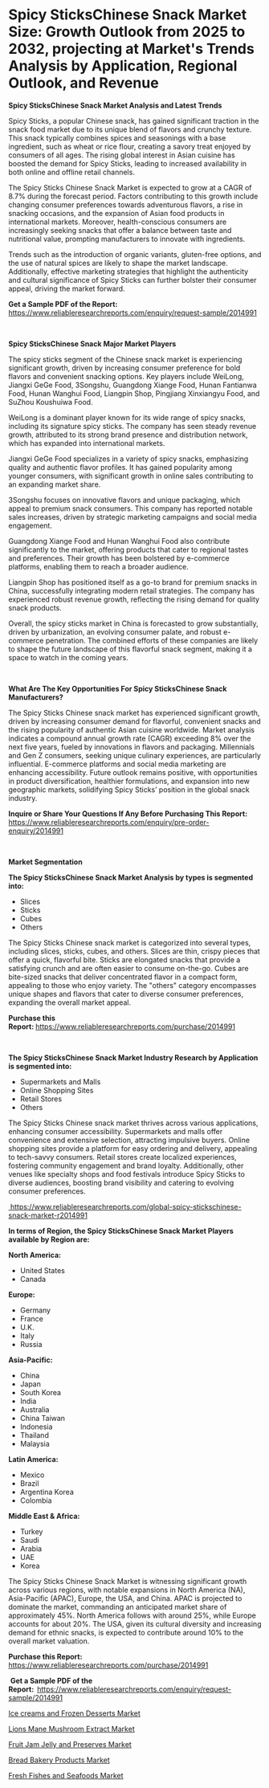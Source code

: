 <p><h1>Spicy SticksChinese Snack Market Size: Growth Outlook from 2025 to 2032, projecting at Market's Trends Analysis by Application, Regional Outlook, and Revenue</h1></p><p><strong>Spicy SticksChinese Snack Market Analysis and Latest Trends</strong></p>
<p><p>Spicy Sticks, a popular Chinese snack, has gained significant traction in the snack food market due to its unique blend of flavors and crunchy texture. This snack typically combines spices and seasonings with a base ingredient, such as wheat or rice flour, creating a savory treat enjoyed by consumers of all ages. The rising global interest in Asian cuisine has boosted the demand for Spicy Sticks, leading to increased availability in both online and offline retail channels.</p><p>The Spicy Sticks Chinese Snack Market is expected to grow at a CAGR of 8.7% during the forecast period. Factors contributing to this growth include changing consumer preferences towards adventurous flavors, a rise in snacking occasions, and the expansion of Asian food products in international markets. Moreover, health-conscious consumers are increasingly seeking snacks that offer a balance between taste and nutritional value, prompting manufacturers to innovate with ingredients. </p><p>Trends such as the introduction of organic variants, gluten-free options, and the use of natural spices are likely to shape the market landscape. Additionally, effective marketing strategies that highlight the authenticity and cultural significance of Spicy Sticks can further bolster their consumer appeal, driving the market forward.</p></p>
<p><strong>Get a Sample PDF of the Report:&nbsp;</strong> <a href="https://www.reliableresearchreports.com/enquiry/request-sample/2014991?utm_campaign=31&utm_medium=2&utm_source=Github&utm_content=ia&utm_term=17012025&utm_id=spicy-stickschinese-snack">https://www.reliableresearchreports.com/enquiry/request-sample/2014991</a></p>
<p>&nbsp;</p>
<p><strong>Spicy SticksChinese Snack Major Market Players</strong></p>
<p><p>The spicy sticks segment of the Chinese snack market is experiencing significant growth, driven by increasing consumer preference for bold flavors and convenient snacking options. Key players include WeiLong, Jiangxi GeGe Food, 3Songshu, Guangdong Xiange Food, Hunan Fantianwa Food, Hunan Wanghui Food, Liangpin Shop, Pingjiang Xinxiangyu Food, and SuZhou Koushuiwa Food.</p><p>WeiLong is a dominant player known for its wide range of spicy snacks, including its signature spicy sticks. The company has seen steady revenue growth, attributed to its strong brand presence and distribution network, which has expanded into international markets.</p><p>Jiangxi GeGe Food specializes in a variety of spicy snacks, emphasizing quality and authentic flavor profiles. It has gained popularity among younger consumers, with significant growth in online sales contributing to an expanding market share.</p><p>3Songshu focuses on innovative flavors and unique packaging, which appeal to premium snack consumers. This company has reported notable sales increases, driven by strategic marketing campaigns and social media engagement.</p><p>Guangdong Xiange Food and Hunan Wanghui Food also contribute significantly to the market, offering products that cater to regional tastes and preferences. Their growth has been bolstered by e-commerce platforms, enabling them to reach a broader audience.</p><p>Liangpin Shop has positioned itself as a go-to brand for premium snacks in China, successfully integrating modern retail strategies. The company has experienced robust revenue growth, reflecting the rising demand for quality snack products.</p><p>Overall, the spicy sticks market in China is forecasted to grow substantially, driven by urbanization, an evolving consumer palate, and robust e-commerce penetration. The combined efforts of these companies are likely to shape the future landscape of this flavorful snack segment, making it a space to watch in the coming years.</p></p>
<p>&nbsp;</p>
<p><strong>What Are The Key Opportunities For Spicy SticksChinese Snack Manufacturers?</strong></p>
<p><p>The Spicy Sticks Chinese snack market has experienced significant growth, driven by increasing consumer demand for flavorful, convenient snacks and the rising popularity of authentic Asian cuisine worldwide. Market analysis indicates a compound annual growth rate (CAGR) exceeding 8% over the next five years, fueled by innovations in flavors and packaging. Millennials and Gen Z consumers, seeking unique culinary experiences, are particularly influential. E-commerce platforms and social media marketing are enhancing accessibility. Future outlook remains positive, with opportunities in product diversification, healthier formulations, and expansion into new geographic markets, solidifying Spicy Sticks’ position in the global snack industry.</p></p>
<p><strong>Inquire or Share Your Questions If Any Before Purchasing This Report:</strong> <a href="https://www.reliableresearchreports.com/enquiry/pre-order-enquiry/2014991?utm_campaign=31&utm_medium=2&utm_source=Github&utm_content=ia&utm_term=17012025&utm_id=spicy-stickschinese-snack">https://www.reliableresearchreports.com/enquiry/pre-order-enquiry/2014991</a></p>
<p>&nbsp;</p>
<p><strong>Market Segmentation</strong></p>
<p><strong>The Spicy SticksChinese Snack Market Analysis by types is segmented into:</strong></p>
<p><ul><li>Slices</li><li>Sticks</li><li>Cubes</li><li>Others</li></ul></p>
<p><p>The Spicy Sticks Chinese snack market is categorized into several types, including slices, sticks, cubes, and others. Slices are thin, crispy pieces that offer a quick, flavorful bite. Sticks are elongated snacks that provide a satisfying crunch and are often easier to consume on-the-go. Cubes are bite-sized snacks that deliver concentrated flavor in a compact form, appealing to those who enjoy variety. The "others" category encompasses unique shapes and flavors that cater to diverse consumer preferences, expanding the overall market appeal.</p></p>
<p><strong>Purchase this Report:&nbsp;</strong><a href="https://www.reliableresearchreports.com/purchase/2014991?utm_campaign=31&utm_medium=2&utm_source=Github&utm_content=ia&utm_term=17012025&utm_id=spicy-stickschinese-snack">https://www.reliableresearchreports.com/purchase/2014991</a></p>
<p>&nbsp;</p>
<p><strong>The Spicy SticksChinese Snack Market Industry Research by Application is segmented into:</strong></p>
<p><ul><li>Supermarkets and Malls</li><li>Online Shopping Sites</li><li>Retail Stores</li><li>Others</li></ul></p>
<p><p>The Spicy Sticks Chinese snack market thrives across various applications, enhancing consumer accessibility. Supermarkets and malls offer convenience and extensive selection, attracting impulsive buyers. Online shopping sites provide a platform for easy ordering and delivery, appealing to tech-savvy consumers. Retail stores create localized experiences, fostering community engagement and brand loyalty. Additionally, other venues like specialty shops and food festivals introduce Spicy Sticks to diverse audiences, boosting brand visibility and catering to evolving consumer preferences.</p></p>
<p><a href="https://www.reliableresearchreports.com/global-spicy-stickschinese-snack-market-r2014991?utm_campaign=31&utm_medium=2&utm_source=Github&utm_content=ia&utm_term=17012025&utm_id=spicy-stickschinese-snack">&nbsp;https://www.reliableresearchreports.com/global-spicy-stickschinese-snack-market-r2014991</a></p>
<p><strong>In terms of Region, the Spicy SticksChinese Snack Market Players available by Region are:</strong></p>
<p>
    <p> <strong> North America: </strong>
        <ul>
            <li>United States</li>
            <li>Canada</li>
        </ul>
        </p> 
    <p> <strong> Europe: </strong>
        <ul>
            <li>Germany</li>
            <li>France</li>
            <li>U.K.</li>
            <li>Italy</li>
            <li>Russia</li>
        </ul>
        </p> 
    <p> <strong> Asia-Pacific: </strong>
        <ul>
            <li>China</li>
            <li>Japan</li>
            <li>South Korea</li>
            <li>India</li>
            <li>Australia</li>
            <li>China Taiwan</li>
            <li>Indonesia</li>
            <li>Thailand</li>
            <li>Malaysia</li>
        </ul>
        </p> 
    <p> <strong> Latin America: </strong>
        <ul>
            <li>Mexico</li>
            <li>Brazil</li>
            <li>Argentina Korea</li>
            <li>Colombia</li>
        </ul>
        </p> 
    <p> <strong> Middle East & Africa: </strong>
        <ul>
            <li>Turkey</li>
            <li>Saudi</li>
            <li>Arabia</li>
            <li>UAE</li>
            <li>Korea</li>
        </ul>
    </p>
    </p>
<p><p>The Spicy Sticks Chinese Snack Market is witnessing significant growth across various regions, with notable expansions in North America (NA), Asia-Pacific (APAC), Europe, the USA, and China. APAC is projected to dominate the market, commanding an anticipated market share of approximately 45%. North America follows with around 25%, while Europe accounts for about 20%. The USA, given its cultural diversity and increasing demand for ethnic snacks, is expected to contribute around 10% to the overall market valuation.</p></p>
<p><strong>Purchase this Report: </strong><a href="https://www.reliableresearchreports.com/purchase/2014991?utm_campaign=31&utm_medium=2&utm_source=Github&utm_content=ia&utm_term=17012025&utm_id=spicy-stickschinese-snack">https://www.reliableresearchreports.com/purchase/2014991</a></p>
<p>&nbsp;<strong>Get a Sample PDF of the Report:&nbsp;&nbsp;</strong><a href="https://www.reliableresearchreports.com/enquiry/request-sample/2014991?utm_campaign=31&utm_medium=2&utm_source=Github&utm_content=ia&utm_term=17012025&utm_id=spicy-stickschinese-snack">https://www.reliableresearchreports.com/enquiry/request-sample/2014991</a></p>
<p><strong></strong></p>
<p><p><a href="https://github.com/MonroeBullock54/Market-Research-Report-List-1/blob/main/ice-creams-and-frozen-desserts-market.md?utm_campaign=31&utm_medium=2&utm_source=Github&utm_content=ia&utm_term=17012025&utm_id=spicy-stickschinese-snack">Ice creams and Frozen Desserts Market</a></p><p><a href="https://github.com/skerretflossie9297/Market-Research-Report-List-1/blob/main/lions-mane-mushroom-extract-market.md?utm_campaign=31&utm_medium=2&utm_source=Github&utm_content=ia&utm_term=17012025&utm_id=spicy-stickschinese-snack">Lions Mane Mushroom Extract Market</a></p><p><a href="https://github.com/shondapmbau/Market-Research-Report-List-1/blob/main/fruit-jam-jelly-and-preserves-market.md?utm_campaign=31&utm_medium=2&utm_source=Github&utm_content=ia&utm_term=17012025&utm_id=spicy-stickschinese-snack">Fruit Jam Jelly and Preserves Market</a></p><p><a href="https://github.com/juniordelafrance/Market-Research-Report-List-5/blob/main/bread-bakery-products-market.md?utm_campaign=31&utm_medium=2&utm_source=Github&utm_content=ia&utm_term=17012025&utm_id=spicy-stickschinese-snack">Bread Bakery Products Market</a></p><p><a href="https://github.com/alberthagorsuch/Market-Research-Report-List-1/blob/main/fresh-fishes-and-seafoods-market.md?utm_campaign=31&utm_medium=2&utm_source=Github&utm_content=ia&utm_term=17012025&utm_id=spicy-stickschinese-snack">Fresh Fishes and Seafoods Market</a></p></p>